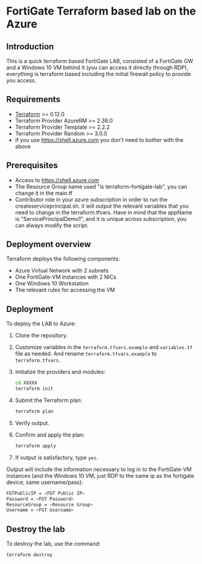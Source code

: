 # FortiGate Terraform based lab on the Azure

## Introduction
This is a quick terraform based FortiGate LAB, consisted of a FortiGate GW and a Windows 10 VM behind it (you can access it directly through RDP), everything is terraform based including the initial firewall policy to provide you access.

## Requirements

* [Terraform](https://learn.hashicorp.com/terraform/getting-started/install.html) >= 0.12.0
* Terraform Provider AzureRM >= 2.38.0
* Terraform Provider Template >= 2.2.2
* Terraform Provider Random >= 3.0.0
* if you use https://shell.azure.com you don't need to bother with the above


## Prerequisites
 - Access to https://shell.azure.com
 - The Resource Group name used "is terraform-fortigate-lab", you can change it in the main.tf
 - Contributor role in your azure subscription in order to run the createserviceprincipal.sh. it will output the relevant variables that you need to change in the terraform.tfvars. Have in mind that the appName is "ServicePrincipalDemo1", and it is unique across subscription, you can always modify the script.
 
## Deployment overview

Terraform deploys the following components:

* Azure Virtual Network with 2 subnets
* One FortiGate-VM instances with 2 NICs
* One Windows 10 Workstation
* The relevant rules for accessing the VM 
 
## Deployment

To deploy the LAB to Azure:

1. Clone the repository.
2. Customize variables in the `terraform.tfvars.example` and `variables.tf` file as needed.  And rename `terraform.tfvars.example` to `terraform.tfvars`.
3. Initialize the providers and modules:

   ```sh
   cd XXXXX
   terraform init
    ```

4. Submit the Terraform plan:

   ```sh
   terraform plan
   ```

5. Verify output.
6. Confirm and apply the plan:

   ```sh
   terraform apply
   ```

7. If output is satisfactory, type `yes`.

Output will include the information necessary to log in to the FortiGate-VM instances (and the Windows 10 VM, just RDP to the same ip as the fortigate device, same username/pass):

```sh
FGTPublicIP = <FGT Public IP>
Password = <FGT Password>
ResourceGroup = <Resource Group>
Username = <FGT Username>
```

## Destroy the lab

To destroy the lab, use the command:

```sh
terraform destroy
```

